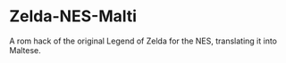 # Zelda-NES-Malti
A rom hack of the original Legend of Zelda for the NES, translating it into Maltese.
